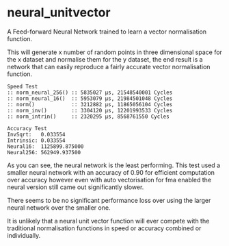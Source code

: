 # neural_unitvector
A Feed-forward Neural Network trained to learn a vector normalisation function.

This will generate x number of random points in three dimensional space for the x dataset and normalise them for the y dataset, the end result is a network that can easily reproduce a fairly accurate vector normalisation function.

```
Speed Test
:: norm_neural_256() :: 5835027 μs, 21548540001 Cycles
:: norm_neural_16()  :: 5953079 μs, 21984501048 Cycles
:: norm()            :: 3212882 μs, 11865056104 Cycles
:: norm_inv()        :: 3304120 μs, 12201993533 Cycles
:: norm_intrin()     :: 2320295 μs, 8568761550 Cycles

Accuracy Test
InvSqrt:   0.033554
Intrinsic: 0.033554
Neural16:  1125899.875000
Neural256: 562949.937500
```

As you can see, the neural network is the least performing. This test used a smaller neural network with an accuracy of 0.90 for efficient computation over accuracy however even with auto vectorisation for fma enabled the neural version still came out significantly slower.

There seems to be no significant performance loss over using the larger neural network over the smaller one.

It is unlikely that a neural unit vector function will ever compete with the traditional normalisation functions in speed or accuracy combined or individually.
